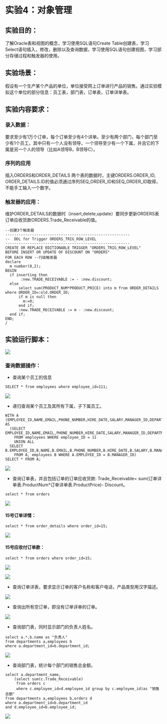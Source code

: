 # 实验4：对象管理

## 实验目的：
了解Oracle表和视图的概念，学习使用SQL语句Create Table创建表，学习Select语句插入，修改，删除以及查询数据，学习使用SQL语句创建视图，学习部分存储过程和触发器的使用。
##  实验场景：
假设有一个生产某个产品的单位，单位接受网上订单进行产品的销售。通过实验模拟这个单位的部分信息：员工表，部门表，订单表，订单详单表。

## 实验内容要求：
### 录入数据：
要求至少有1万个订单，每个订单至少有4个详单。至少有两个部门，每个部门至少有1个员工，其中只有一个人没有领导，一个领导至少有一个下属，并且它的下属是另一个人的领导（比如A领导B，B领导C）。

###  序列的应用
插入ORDERS和ORDER_DETAILS 两个表的数据时，主键ORDERS.ORDER_ID, ORDER_DETAILS.ID的值必须通过序列SEQ_ORDER_ID和SEQ_ORDER_ID取得，不能手工输入一个数字。

###  触发器的应用：
维护ORDER_DETAILS的数据时（insert,delete,update）要同步更新ORDERS表订单应收货款ORDERS.Trade_Receivable的值。

```
--创建3个触发器
--------------------------------------------------------
--  DDL for Trigger ORDERS_TRIG_ROW_LEVEL
--------------------------------------------------------
CREATE OR REPLACE EDITIONABLE TRIGGER "ORDERS_TRIG_ROW_LEVEL"
BEFORE INSERT OR UPDATE OF DISCOUNT ON "ORDERS"
FOR EACH ROW --行级触发器
declare
  m number(8,2);
BEGIN
  if inserting then
       :new.TRADE_RECEIVABLE := - :new.discount;
  else
      select sum(PRODUCT_NUM*PRODUCT_PRICE) into m from ORDER_DETAILS where ORDER_ID=:old.ORDER_ID;
      if m is null then
        m:=0;
      end if;
      :new.TRADE_RECEIVABLE := m - :new.discount;
  end if;
END;
/
```

## 实验运行脚本：

![](./images/运行脚本.png)

###  查询数据操作：

- 查询某个员工的信息

```
SELECT * from employees where employee_id=111;
```

![](./images/员工信息.png)

- 递归查询某个员工及其所有下属，子下属员工。

```
WITH A (EMPLOYEE_ID,NAME,EMAIL,PHONE_NUMBER,HIRE_DATE,SALARY,MANAGER_ID,DEPARTMENT_ID) AS
  (SELECT EMPLOYEE_ID,NAME,EMAIL,PHONE_NUMBER,HIRE_DATE,SALARY,MANAGER_ID,DEPARTMENT_ID
    FROM employees WHERE employee_ID = 11
    UNION ALL
  SELECT B.EMPLOYEE_ID,B.NAME,B.EMAIL,B.PHONE_NUMBER,B.HIRE_DATE,B.SALARY,B.MANAGER_ID,B.DEPARTMENT_ID
    FROM A, employees B WHERE A.EMPLOYEE_ID = B.MANAGER_ID)
SELECT * FROM A;
```

![](./images/下属.png)

- 查询订单表，并且包括订单的订单应收货款: Trade_Receivable= sum(订单详单表.ProductNum*订单详单表.ProductPrice)- Discount。

```
select * from orders 
```
![](./images/订单表.png)

#### 15号订单详情：

```
select * from order_details where order_id=15;
```

![](./images/15号订单详情.png)

#### 15号应收付订单款：

```
select * from orders where order_id=15;
```
![](./images/15号.png)

![](./images/15.png)

- 查询订单详表，要求显示订单的客户名称和客户电话，产品类型用汉字描述。

![](./images/VIEW.png)

- 查询出所有空订单，即没有订单详单的订单。

![](./images/空订单.png)

- 查询部门表，同时显示部门的负责人姓名。

```
select a.*,b.name as "负责人"
from departments a,employees b
where a.department_id=b.department_id; 
```
![](./images/部门表及负责人.png)

- 查询部门表，统计每个部门的销售总金额。

```
select a.department_name,
    (select sum(c.Trade_Receivable)
     from orders c 
     where c.employee_id=d.employee_id group by c.employee_id)as "销售总额"
from departments a,employees b,orders d
where a.department_id=b.department_id
and d.employee_id=b.employee_id;

```

![](./images/销售总金额.png)



